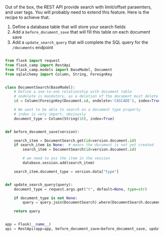 Out of the box, the REST API provide search with limit/offset paraemters, and user tags. You will probably need to extend this feature. Here is the recipe to achieve that.

1. Define a database table that will store your search fields
2. Add a `before_document_save` that will fill this table on each document save
3. Add a `update_search_query` that will complete the SQL query for the `/documents` endpoint


```python

from flask import request
from flask_camp import RestApi
from flask_camp.models import BaseModel, Document
from sqlalchemy import Column, String, ForeignKey


class DocumentSearch(BaseModel):
    # Define a one-to-one relationship with document table
    # ondelete is mandatory, as a deletion of the document must delete the search item
    id = Column(ForeignKey(Document.id, ondelete='CASCADE'), index=True, nullable=True, primary_key=True)

    # We want to be able to search on a document type property
    # index is very import, obviously
    document_type = Column(String(16), index=True)


def before_document_save(version):

    search_item = DocumentSearch.get(id=version.document.id)
    if search_item is None:  # means the document is not yet created
        search_item = DocumentSearch(id=version.document.id)

        # we need to ass the item in the session
        database.session.add(search_item)

    search_item.document_type = version.data["type"]


def update_search_query(query):
    document_type = request.args.get("t", default=None, type=str)

    if document_type is not None:
        query = query.join(DocumentSearch).where(DocumentSearch.document_type == document_type)

    return query


app = Flask(__name__)
api = RestApi(app=app, before_document_save=before_document_save, update_search_query=update_search_query)
```
